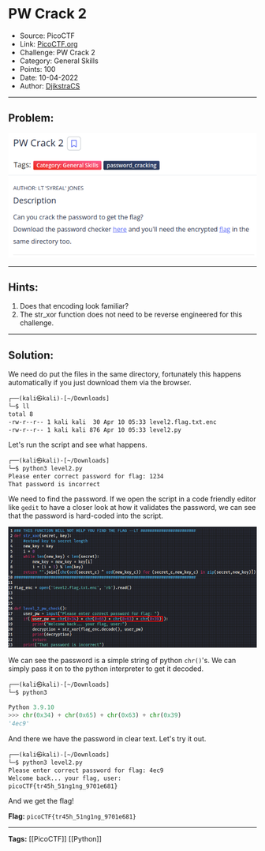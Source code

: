 # PW Crack 2
* Source: PicoCTF
* Link: [PicoCTF.org](https://picoctf.org/)
* Challenge: PW Crack 2
* Category: General Skills
* Points: 100
* Date: 10-04-2022
* Author: [DjikstraCS](https://github.com/DjikstraCS)

---
## Problem:
![](./attachments/Pasted%20image%2020220410114742.png)

---
## Hints:
1. Does that encoding look familiar?
2. The str_xor function does not need to be reverse engineered for this challenge.

---
## Solution:
We need do put the files in the same directory, fortunately this happens automatically if you just download them via the browser.

```console
┌──(kali㉿kali)-[~/Downloads]
└─$ ll
total 8
-rw-r--r-- 1 kali kali  30 Apr 10 05:33 level2.flag.txt.enc
-rw-r--r-- 1 kali kali 876 Apr 10 05:33 level2.py
```

Let's run the script and see what happens.

```console
┌──(kali㉿kali)-[~/Downloads]
└─$ python3 level2.py
Please enter correct password for flag: 1234
That password is incorrect
```

We need to find the password. If we open the script in a code friendly editor like `gedit` to have a closer look at how it validates the password, we can see that the password is hard-coded into the script. 

![](./attachments/Pasted%20image%2020220410115347.png)

We can see the password is a simple string of python `chr()`'s. We can simply pass it on to the python interpreter to get it decoded.

```console
┌──(kali㉿kali)-[~/Downloads]
└─$ python3
```

```py
Python 3.9.10
>>> chr(0x34) + chr(0x65) + chr(0x63) + chr(0x39) 
'4ec9'
```

And there we have the password in clear text. Let's try it out. 

```console
┌──(kali㉿kali)-[~/Downloads]
└─$ python3 level2.py
Please enter correct password for flag: 4ec9
Welcome back... your flag, user:
picoCTF{tr45h_51ng1ng_9701e681}
```

And we get the flag!

**Flag:** `picoCTF{tr45h_51ng1ng_9701e681}`

---
**Tags:** [[PicoCTF]] [[Python]]